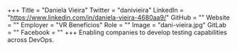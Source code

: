 +++
Title = "Daniela Vieira"
Twitter = "danivieira"
LinkedIn = "https://www.linkedin.com/in/daniela-vieira-4680aa9/"
GitHub = ""
Website = ""
Employer = "VR Benefícios"
Role = ""
Image = "dani-vieira.jpg"
GitLab = ""
Facebook = ""
+++
Enabling companies to develop testing capabilities across DevOps.